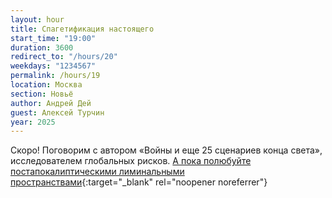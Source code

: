 ```yaml
---
layout: hour
title: Спагетификация настоящего
start_time: "19:00"
duration: 3600
redirect_to: "/hours/20"
weekdays: "1234567"
permalink: /hours/19
location: Москва
section: Новьё
author: Андрей Дей
guest: Алексей Турчин  
year: 2025
---
```


Скоро! Поговорим с автором «Войны и еще 25 сценариев конца света», исследователем глобальных рисков. [А пока полюбуйте постапокалиптическими лиминальными пространствами](https://liminal.indexmod.xyz/){:target="_blank" rel="noopener noreferrer"}
